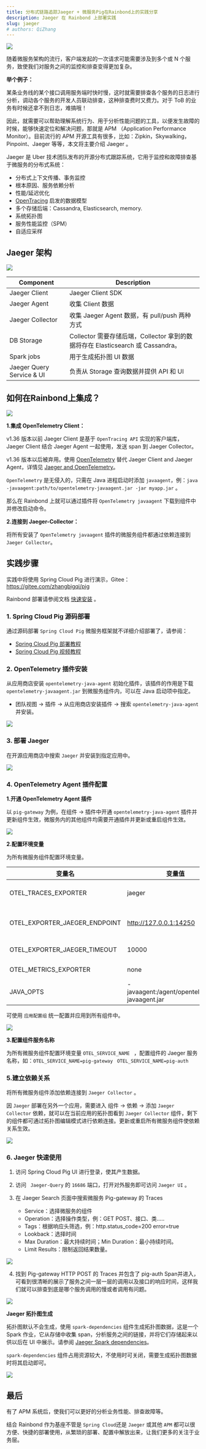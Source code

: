 ```yaml
---
title: 分布式链路追踪Jaeger + 微服务Pig在Rainbond上的实践分享
description: Jaeger 在 Rainbond 上部署实践
slug: jaeger
# authors: QiZhang
---
```


![](https://static.goodrain.com/wechat/jaeger/jaeger-cover.png)

随着微服务架构的流行，客户端发起的一次请求可能需要涉及到多个或 N 个服务，致使我们对服务之间的监控和排查变得更加复杂。

**举个例子：**

某条业务线的某个接口调用服务端时快时慢，这时就需要排查各个服务的日志进行分析，调动各个服务的开发人员联动排查，这种排查费时又费力。对于 ToB 的业务有时候还拿不到日志，难搞哦！

因此，就需要可以帮助理解系统行为、用于分析性能问题的工具，以便发生故障的时候，能够快速定位和解决问题，那就是 APM （Application Performance Monitor）。目前流行的 APM 开源工具有很多，比如：Zipkin，Skywalking，Pinpoint、Jaeger 等等，本文将主要介绍 Jaeger 。

Jaeger 是 Uber 技术团队发布的开源分布式跟踪系统，它用于监控和故障排查基于微服务的分布式系统：

* 分布式上下文传播、事务监控
* 根本原因、服务依赖分析
* 性能/延迟优化
* [OpenTracing](http://opentracing.io/) 启发的数据模型
* 多个存储后端：Cassandra, Elasticsearch, memory.
* 系统拓扑图
* 服务性能监控（SPM）
* 自适应采样

## Jaeger 架构

![](https://static.goodrain.com/wechat/jaeger/1.png)

| Component                 | Description                                                  |
| ------------------------- | ------------------------------------------------------------ |
| Jaeger Client             | Jaeger Client SDK                                            |
| Jaeger Agent              | 收集 Client 数据                                             |
| Jaeger Collector          | 收集 Jaeger Agent 数据，有 pull/push 两种方式                |
| DB Storage                | Collector 需要存储后端，Collector 拿到的数据将存在 Elasticsearch 或 Cassandra。 |
| Spark jobs                | 用于生成拓扑图 UI 数据                                       |
| Jaeger Query Service & UI | 负责从 Storage 查询数据并提供 API 和 UI                      |

## 如何在Rainbond上集成？

![](https://static.goodrain.com/wechat/jaeger/2.png)

**1.集成 OpenTelemetry Client：**

v1.36 版本以前 Jaeger Client 是基于 `OpenTracing API` 实现的客户端库，Jaeger Client 结合 Jaeger Agent 一起使用，发送 span 到 Jaeger Collector。

v1.36 版本以后被弃用。使用 [OpenTelemetry](https://opentelemetry.io/) 替代  Jaeger Client and Jaeger Agent，详情见 [Jaeger and OpenTelemetry](https://medium.com/jaegertracing/jaeger-and-opentelemetry-1846f701d9f2)。

`OpenTelemetry` 是无侵入的，只需在 Java 进程启动时添加 `javaagent`，例：`java -javaagent:path/to/opentelemetry-javaagent.jar -jar myapp.jar` 。

那么在 Rainbond 上就可以通过插件将 `OpenTelemetry javaagent` 下载到组件中并修改启动命令。

**2.连接到 Jaeger-Collector：**

将所有安装了 `OpenTelemetry javaagent` 插件的微服务组件都通过依赖连接到 `Jaeger Collector`。

## 实践步骤

实践中将使用 Spring Cloud Pig 进行演示，Gitee：https://gitee.com/zhangbigqi/pig

Rainbond 部署请参阅文档 [快速安装](https://www.rainbond.com/docs/quick-start/quick-install) 。

### 1. Spring Cloud Pig 源码部署

通过源码部署 `Spring Cloud Pig` 微服务框架就不详细介绍部署了，请参阅：

*  [Spring Cloud Pig 部署教程](https://t.goodrain.com/d/3-springcloud-pig-rainbond)
* [Spring Cloud Pig 视频教程](https://www.bilibili.com/video/BV1MZ4y1b7wW)

### 2. OpenTelemetry 插件安装

从应用商店安装 `opentelemetry-java-agent` 初始化插件，该插件的作用是下载 `opentelemetry-javaagent.jar` 到微服务组件内，可以在 Java 启动项中指定。

* 团队视图 -> 插件 -> 从应用商店安装插件 -> 搜索 `opentelemetry-java-agent` 并安装。

![](https://static.goodrain.com/wechat/jaeger/3.png)

### 3. 部署 Jaeger

在开源应用商店中搜索 `Jaeger` 并安装到指定应用中。

![](https://static.goodrain.com/wechat/jaeger/4.png)



### 4. OpenTelemetry Agent 插件配置

**1.开通 OpenTelemetry Agent 插件**

以 `pig-gateway` 为例，在组件 -> 插件中开通 `opentelemetry-java-agent` 插件并更新组件生效，微服务内的其他组件均需要开通插件并更新或重启组件生效。

![](https://static.goodrain.com/wechat/jaeger/5.png)

**2.配置环境变量**

为所有微服务组件配置环境变量。

| 变量名                        | 变量值                                        | 说明                           |
| ----------------------------- | --------------------------------------------- | ------------------------------ |
| OTEL_TRACES_EXPORTER          | jaeger                                        | 选择 Jaeger exporter           |
| OTEL_EXPORTER_JAEGER_ENDPOINT | http://127.0.0.1:14250                        | Jaeger Collector gRPC endpoint |
| OTEL_EXPORTER_JAEGER_TIMEOUT  | 10000                                         | 超时时间（毫秒）               |
| OTEL_METRICS_EXPORTER         | none                                          | Metrics 导出器                 |
| JAVA_OPTS                     | -javaagent:/agent/opentelemetry-javaagent.jar | Java 启动参数                  |

可使用 `应用配置组` 统一配置并应用到所有组件中。

![](https://static.goodrain.com/wechat/jaeger/6.png)

**3.配置组件服务名称**

为所有微服务组件配置环境变量 `OTEL_SERVICE_NAME ` ，配置组件的 Jaeger 服务名称，如：`OTEL_SERVICE_NAME=pig-gateway ` `OTEL_SERVICE_NAME=pig-auth ` 

### 5.建立依赖关系

将所有微服务组件添加依赖连接到 `Jaeger Collector` 。

因 `Jaeger` 部署在另外一个应用，需要进入 组件 -> 依赖 -> 添加 `Jaeger Collector` 依赖，就可以在当前应用的拓扑图看到 `Jaeger Collector` 组件，剩下的组件都可通过拓扑图编辑模式进行依赖连接。更新或重启所有微服务组件使依赖关系生效。

![](https://static.goodrain.com/wechat/jaeger/7.png)

### 6.  Jaeger 快速使用

1. 访问 Spring Cloud Pig UI 进行登录，使其产生数据。

2. 访问 ` Jaeger-Query` 的 `16686` 端口，打开对外服务即可访问 `Jaeger UI` 。

3. 在 Jaeger Search 页面中搜索微服务 Pig-gateway 的 Traces

   * Service：选择微服务的组件
   * Operation：选择操作类型，例：GET POST、接口、类.....
   * Tags：根据响应头筛选，例：http.status_code=200 error=true
   * Lookback：选择时间
   * Max Duration：最大持续时间；Min Duration：最小持续时间。
   * Limit Results：限制返回结果数量。

![](https://static.goodrain.com/wechat/jaeger/10.png)

4. 找到 Pig-gateway HTTP POST 的 Traces 并包含了 pig-auth Span并进入，可看到很清晰的展示了服务之间一层一层的调用以及接口的响应时间，这样我们就可以排查到底是哪个服务调用的慢或者调用有问题。

![](https://static.goodrain.com/wechat/jaeger/11.png)

**Jaeger 拓扑图生成**

拓扑图默认不会生成，使用 `spark-dependencies` 组件生成拓扑图数据，这是一个 Spark 作业，它从存储中收集 span，分析服务之间的链接，并将它们存储起来以供以后在 UI 中展示。请参阅 [Jaeger Spark dependencies](https://github.com/jaegertracing/spark-dependencies)。

`spark-dependencies` 组件占用资源较大，不使用时可关闭，需要生成拓扑图数据时将其启动即可。

![](https://static.goodrain.com/wechat/jaeger/9.png)

## 最后

有了 APM 系统后，使我们可以更好的分析业务性能、排查故障等。

结合 Rainbond 作为基座不管是 `Spring Cloud`还是 `Jaeger` 或其他 `APM` 都可以很方便、快捷的部署使用，从繁琐的部署、配置中解放出来，让我们更多的关注于业务层。

